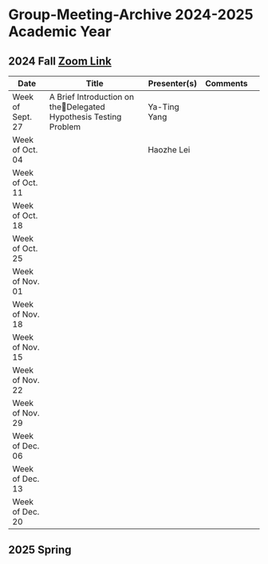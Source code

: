 # Group-Meeting-Archive 2024-2025 Academic Year

## 2024 Fall [Zoom Link](https://nyu.zoom.us/j/94672827796)
| Date                | Title                | Presenter(s) | Comments |   |
|---------------------|----------------------|--------------|----------|---|
| Week of Sept. 27    | A Brief Introduction on theDelegated Hypothesis Testing Problem | Ya-Ting Yang |      |   |
| Week of Oct. 04     |                      |  Haozhe Lei  |          |   |
| Week of Oct. 11     |                      |              |          |   |
| Week of Oct. 18     |                      |              |          |   |
| Week of Oct. 25     |                      |              |          |   |
| Week of Nov. 01     |                      |              |          |   |
| Week of Nov. 18     |                      |              |          |   |
| Week of Nov. 15     |                      |              |          |   |
| Week of Nov. 22     |                      |              |          |   |
| Week of Nov. 29     |                      |              |          |   |
| Week of Dec. 06     |                      |              |          |   |
| Week of Dec. 13     |                      |              |          |   |
| Week of Dec. 20     |                      |              |          |   |



## 2025 Spring 
